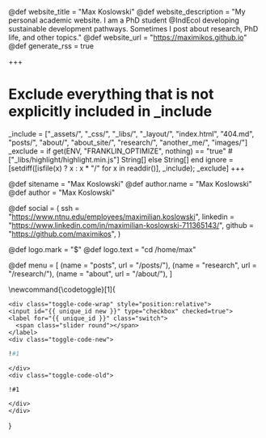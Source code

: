 <!-- RSS settings -->

@def website_title = "Max Koslowski"
@def website_description = "My personal academic website. I am a PhD student @IndEcol developing sustainable development pathways. Sometimes I post about research, PhD life, and other topics."
@def website_url = "https://maximikos.github.io"
@def generate_rss = true

+++
# Exclude everything that is not explicitly included in _include
_include = ["_assets/", "_css/", "_libs/", "_layout/", "index.html", "404.md", "posts/", "about/", "about_site/", "research/", "another_me/", "images/"]
_exclude = if get(ENV, "FRANKLIN_OPTIMIZE", nothing) == "true"
        # ["_libs/highlight/highlight.min.js"]
        String[]
    else
        String[]
    end
ignore = [setdiff([isfile(x) ? x : x * "/" for x in readdir()], _include); _exclude]
+++



<!-- Theme specific options -->
<!-- @def title = "Max Koslowski" -->
@def sitename = "Max Koslowski"
@def author.name = "Max Koslowski"
@def author = "Max Koslowski"

<!-- Social icons -->
@def social = (
        ssh = "https://www.ntnu.edu/employees/maximilian.koslowski",
        linkedin = "https://www.linkedin.com/in/maximilian-koslowski-711365143/",
        github = "https://github.com/maximikos",
        <!-- research-gate = "https://www.researchgate.net/profile/Maximilian-Koslowski",-->
        <!-- twitter = "https://twitter.com/maximikos" -->
    )

<!-- Logo -->
@def logo.mark = "\$"
@def logo.text = "cd /home/max"

<!-- Menu -->
@def menu = [
        (name = "posts", url = "/posts/"),
        (name = "research", url = "/research/"),
        (name = "about", url = "/about/"),
    ]


\newcommand{\codetoggle}[1]{
~~~
<div class="toggle-code-wrap" style="position:relative">
<input id="{{ unique_id new }}" type="checkbox" checked=true">
<label for="{{ unique_id }}" class="switch">
  <span class="slider round"></span>
</label>
<div class="toggle-code-new">
~~~
`````julia
!#1
`````
~~~
</div>
<div class="toggle-code-old">
~~~
`````julia-old
!#1
`````
~~~
</div>
</div>
~~~
}
